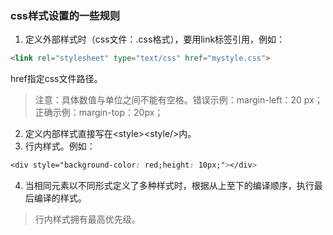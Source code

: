 ### css样式设置的一些规则
1. 定义外部样式时（css文件：.css格式），要用link标签引用，例如：
```html
<link rel="stylesheet" type="text/css" href="mystyle.css">
```
href指定css文件路径。
>注意：具体数值与单位之间不能有空格。错误示例：margin-left：20 px；正确示例：margin-top：20px；
2. 定义内部样式直接写在&lt;style&gt;&lt;style/&gt;内。
3. 行内样式。例如：
```css
<div style="background-color: red;height: 10px;"></div>
```
4. 当相同元素以不同形式定义了多种样式时，根据从上至下的编译顺序，执行最后编译的样式。
>行内样式拥有最高优先级。